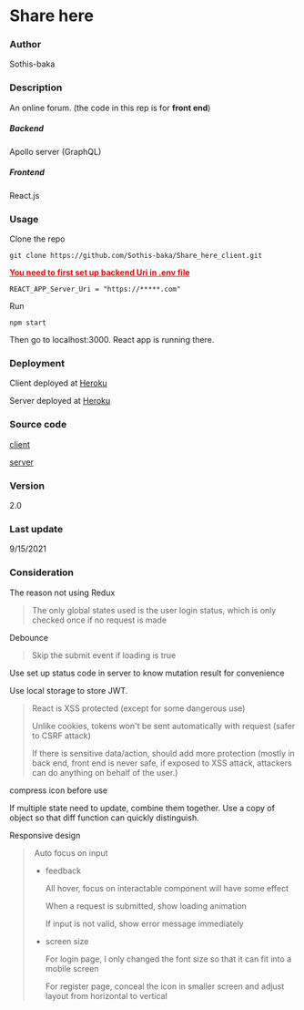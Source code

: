# Share here

### Author

Sothis-baka



### Description

An online forum. (the code in this rep is for **front end**)

##### Backend

Apollo server (GraphQL)

##### Frontend

React.js



### Usage

Clone the repo

```
git clone https://github.com/Sothis-baka/Share_here_client.git
```

<span style="color:red;"><u>**You need to first set up backend Uri in .env file**</u></span>

```
REACT_APP_Server_Uri = "https://*****.com"
```

Run

```
npm start
```

Then go to localhost:3000. React app is running there.



### Deployment

Client deployed at [Heroku](https://share-here-cli.herokuapp.com/)

Server deployed at [Heroku](https://share-here-server.herokuapp.com/)



### Source code

[client](https://github.com/Sothis-baka/Share_here_client)

[server](https://github.com/Sothis-baka/Share_here_server)



### Version

2.0



### Last update

9/15/2021



### Consideration

The reason not using Redux

> The only global states used is the user login status, which is only checked once if no request is made

Debounce

> Skip the submit event if loading is true

Use set up status code in server to know mutation result for convenience

Use local storage to store JWT. 

> React is XSS protected (except for some dangerous use)
>
> Unlike cookies, tokens won't be sent automatically with request (safer to CSRF attack)
>
> If there is sensitive data/action, should add more protection (mostly in back end, front end is never safe, if exposed to XSS attack, attackers can do anything on behalf of the user.) 

compress icon before use

If multiple state need to update, combine them together. Use a copy of object so that diff function can quickly distinguish.

Responsive design

> ​	Auto focus on input
>
> * feedback
>
>   All hover, focus on interactable component will have some effect
>
>   When a request is submitted, show loading animation
>
>   If input is not valid, show error message immediately
>
> * screen size
>
>   For login page, I only changed the font size so that it can fit into a mobile screen
>   
>   For register page, conceal the icon in smaller screen and adjust layout from horizontal to vertical
>
> 
